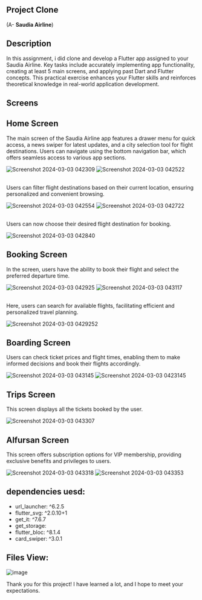 ## Project Clone
(A- **Saudia Airline**)

## Description
In this assignment, i did clone and develop a Flutter app assigned to your  Saudia Airline. Key tasks include accurately implementing app functionality, creating at least 5 main screens, and applying past Dart and Flutter concepts. This practical exercise enhances your Flutter skills and reinforces theoretical knowledge in real-world application development.

## Screens

## **Home Screen**

The main screen of the Saudia Airline app features a drawer menu for quick access, a news swiper for latest updates, and a city selection tool for flight destinations. Users can navigate using the bottom navigation bar, which offers seamless access to various app sections.<br> 

![Screenshot 2024-03-03 042309](https://github.com/Saadxf/Project-5/assets/123157306/f3e6610f-04b1-43e2-bbf2-31ac56738900)
![Screenshot 2024-03-03 042522](https://github.com/Saadxf/Project-5/assets/123157306/50267473-526f-4a72-93c3-27b87f69b23b)

<br>Users can filter flight destinations based on their current location, ensuring personalized and convenient browsing.

![Screenshot 2024-03-03 042554](https://github.com/Saadxf/Project-5/assets/123157306/fa46b4af-fc9d-408f-a32b-e46e55d3a9ef)
![Screenshot 2024-03-03 042722](https://github.com/Saadxf/Project-5/assets/123157306/8f2a815d-84ef-410f-adae-35dcf7291dd3)

<br>Users can now choose their desired flight destination for booking.<br>

![Screenshot 2024-03-03 042840](https://github.com/Saadxf/Project-5/assets/123157306/60a86f8d-acac-4b88-a15a-c0e397b609d5)

## **Booking Screen**
In the screen, users have the ability to book their flight and select the preferred departure time.<br>

![Screenshot 2024-03-03 042925](https://github.com/Saadxf/Project-5/assets/123157306/e1af4600-5b8e-4013-aa98-1140f1746c2b)
![Screenshot 2024-03-03 043117](https://github.com/Saadxf/Project-5/assets/123157306/5868590d-ade2-4a2c-a7af-b2637981e727)

<br>Here, users can search for available flights, facilitating efficient and personalized travel planning.<br>


![Screenshot 2024-03-03 0429252](https://github.com/Saadxf/Project-5/assets/123157306/3518964f-52db-4cc1-8019-0f38e5a3b767)

## **Boarding Screen**
Users can check ticket prices and flight times, enabling them to make informed decisions and book their flights accordingly.<br>

![Screenshot 2024-03-03 043145](https://github.com/Saadxf/Project-5/assets/123157306/92cc0ecb-c847-43e4-8bca-ee5ee635070e)
![Screenshot 2024-03-03 0423145](https://github.com/Saadxf/Project-5/assets/123157306/d2cb5cfe-f91a-458e-82d4-603682d37566)

## **Trips Screen**
This screen displays all the tickets booked by the user.<br>

![Screenshot 2024-03-03 043307](https://github.com/Saadxf/Project-5/assets/123157306/f7c85430-967d-42c7-ad6e-388d03726e94)

## **Alfursan Screen**
This screen offers subscription options for VIP membership, providing exclusive benefits and privileges to users.<br>

![Screenshot 2024-03-03 043318](https://github.com/Saadxf/Project-5/assets/123157306/fae2a066-1405-4f1b-a8fe-db95d56e0468)
![Screenshot 2024-03-03 043353](https://github.com/Saadxf/Project-5/assets/123157306/1025aa17-7c00-455f-9846-4a57c32bca78)


## dependencies uesd: 
- url_launcher: ^6.2.5
- flutter_svg: ^2.0.10+1
- get_it: ^7.6.7
- get_storage:
- flutter_bloc: ^8.1.4
- card_swiper: ^3.0.1

## Files View: 

![image](https://github.com/Saadxf/Project-5/assets/123157306/2bf4bfad-a27f-47fb-bd4e-4494d1dfbfc8)

Thank you for this project! I have learned a lot, and I hope to meet your expectations.
